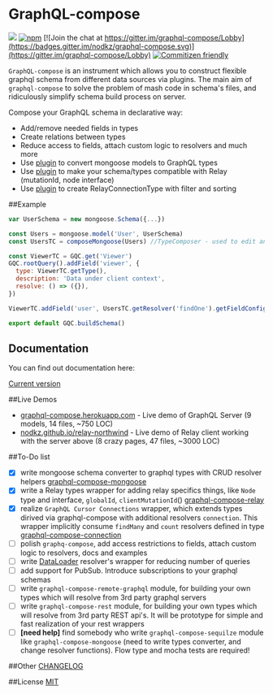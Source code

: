 # GraphQL-compose
[![](https://img.shields.io/npm/v/graphql-compose.svg)](https://www.npmjs.com/package/graphql-compose) 
 [![npm](https://img.shields.io/npm/dt/graphql-compose.svg)](https://www.npmjs.com/package/graphql-compose) 
 [![Join the chat at https://gitter.im/graphql-compose/Lobby](https://badges.gitter.im/nodkz/graphql-compose.svg)](https://gitter.im/graphql-compose/Lobby)
 [![Commitizen friendly](https://img.shields.io/badge/commitizen-friendly-brightgreen.svg)](http://commitizen.github.io/cz-cli/)

`GraphQL-compose` is an instrument which allows you to construct flexible graphql schema from different data sources via plugins. The main aim of `graphql-compose` to solve the problem of mash code in schema's files, and ridiculously simplify schema build process on server.

Compose your GraphQL schema in declarative way: 
- Add/remove needed fields in types
- Create relations between types
- Reduce access to fields, attach custom logic to resolvers and much more
- Use [plugin](https://github.com/nodkz/graphql-compose-mongoose) to convert mongoose models to GraphQL types
- Use [plugin](https://github.com/nodkz/graphql-compose-relay) to make your schema/types compatible with Relay (mutationId, node interface)
- Use [plugin](https://github.com/nodkz/graphql-compose-connection) to create RelayConnectionType with filter and sorting 

##Example
```js
var UserSchema = new mongoose.Schema({...})

const Users = mongoose.model('User', UserSchema)
const UsersTC = composeMongoose(Users) //TypeComposer - used to edit and render your GraphQLObject

const ViewerTC = GQC.get('Viewer')
GQC.rootQuery().addField('viewer', {
  type: ViewerTC.getType(),
  description: 'Data under client context',
  resolve: () => ({}),
})

ViewerTC.addField('user', UsersTC.getResolver('findOne').getFieldConfig() )

export default GQC.buildSchema()

```

## Documentation
You can find out documentation here:

[Current version](https://github.com/nodkz/graphql-compose/tree/master/docs)

##Live Demos
- [graphql-compose.herokuapp.com](https://graphql-compose.herokuapp.com/) - Live demo of GraphQL Server (9 models, 14 files, ~750 LOC)
- [nodkz.github.io/relay-northwind](https://nodkz.github.io/relay-northwind) - Live demo of Relay client working with the server above (8 crazy pages, 47 files, ~3000 LOC)


##To-Do list
- [x] write mongoose schema converter to graphql types with CRUD resolver helpers [graphql-compose-mongoose](https://github.com/nodkz/graphql-compose-mongoose)
- [x] write a Relay types wrapper for adding relay specifics things, like `Node` type and interface, `globalId`, `clientMutationId`() [graphql-compose-relay](https://github.com/nodkz/graphql-compose-relay)
- [x] realize `GraphQL Cursor Connections` wrapper, which extends types dirived via graphql-compose with additional resolvers `connection`. This wrapper implicitly consume `findMany` and `count` resolvers defined in type [graphql-compose-connection](https://github.com/nodkz/graphql-compose-connection)
- [ ] polish `graphq-compose`, add access restrictions to fields, attach custom logic to resolvers, docs and examples
- [ ] write [DataLoader](https://github.com/facebook/dataloader) resolver's wrapper for reducing number of queries
- [ ] add support for PubSub. Introduce subscriptions to your graphql schemas
- [ ] write `graphql-compose-remote-graphql` module, for building your own types which will resolve from 3rd party graphql servers
- [ ] write `graphql-compose-rest` module, for building your own types which will resolve from 3rd party REST api's. It will be prototype for simple and fast realization of your rest wrappers
- [ ] **[need help]** find somebody who write `graphql-compose-sequilze` module like `graphql-compose-mongoose` (need to write types converter, and change resolver functions). Flow type and mocha tests are required!

##Other
[CHANGELOG](https://github.com/nodkz/graphql-compose/blob/master/CHANGELOG.md)

##License
[MIT](https://github.com/nodkz/graphql-compose/blob/master/LICENSE.md)
